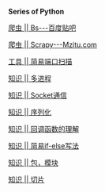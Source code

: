 **Series of Python**


[爬虫 || Bs---百度贴吧](https://github.com/FarFromBeing/Python/tree/master/%E7%88%AC%E8%99%AB/Bs--%E7%99%BE%E5%BA%A6%E8%B4%B4%E5%90%A7)


[爬虫 || Scrapy---Mzitu.com](https://github.com/FarFromBeing/Python/tree/master/%E7%88%AC%E8%99%AB/Scrapy--Mzitu.com)

[工具 || 简易端口扫描](https://github.com/FarFromBeing/Python/tree/master/%E7%AE%80%E6%98%93%E7%AB%AF%E5%8F%A3%E6%89%AB%E6%8F%8F)

[知识 || 多进程](https://github.com/FarFromBeing/Python/tree/master/%E5%9F%BA%E7%A1%80%E7%9F%A5%E8%AF%86/Multiprocessing)


[知识 || Socket通信](https://github.com/FarFromBeing/Python/tree/master/%E5%9F%BA%E7%A1%80%E7%9F%A5%E8%AF%86/SocketProgram)

[知识 || 序列化](https://github.com/FarFromBeing/Python/blob/master/%E5%9F%BA%E7%A1%80%E7%9F%A5%E8%AF%86/Pickling/%E5%BA%8F%E5%88%97%E5%8C%96%E7%AC%94%E8%AE%B0.md)

[知识 || 回调函数的理解](https://github.com/FarFromBeing/Python/tree/master/%E5%9F%BA%E7%A1%80%E7%9F%A5%E8%AF%86/%E5%9B%9E%E8%B0%83%E5%87%BD%E6%95%B0%E7%9A%84%E7%90%86%E8%A7%A3)

[知识 || 简易if-else写法](https://github.com/FarFromBeing/Python/blob/master/%E5%9F%BA%E7%A1%80%E7%9F%A5%E8%AF%86/%E7%AE%80%E6%98%93%E5%88%A4%E6%96%AD%E5%86%99%E6%B3%95/%E7%AE%80%E6%98%93%E5%88%A4%E6%96%AD%E5%86%99%E6%B3%95.md)

[知识 || 包，模块](https://github.com/FarFromBeing/Python/blob/master/%E5%9F%BA%E7%A1%80%E7%9F%A5%E8%AF%86/module-package.md)

[知识 || 切片]()
